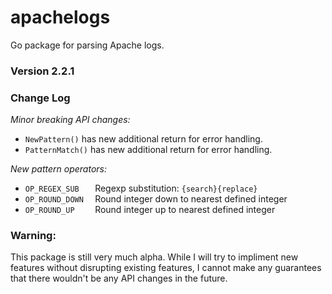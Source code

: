 # apachelogs
Go package for parsing Apache logs.

### Version 2.2.1

### Change Log

_Minor breaking API changes:_
* `NewPattern()` has new additional return for error handling.
* `PatternMatch()` has new additional return for error handling.

_New pattern operators:_
* `OP_REGEX_SUB   ` Regexp substitution: `{search}{replace}`
* `OP_ROUND_DOWN  ` Round integer down to nearest defined integer
* `OP_ROUND_UP    ` Round integer up to nearest defined integer

### Warning:
This package is still very much alpha. While I will try to impliment new features without disrupting existing features, I cannot make any guarantees that there wouldn't be any API changes in the future.
